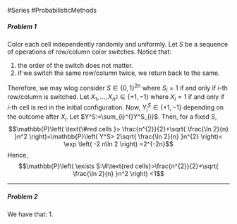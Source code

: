 #Series #ProbabilisticMethods 

##### Problem 1
Color each cell independently randomly and uniformly. Let $S$ be a sequence of operations of row/column color switches. Notice that:
1. the order of the switch does not matter. 
1. if we switch the same row/column twice, we return back to the same.

Therefore, we may wlog consider $S\in\{ 0,1 \}^{2n}$ where $S_{i}=1$ if and only if $i$-th row/column is switched. Let $X_{1},\dots,X_{n^{2}}\in \{ +1,-1 \}$ where $X_{i}=1$ if and only if $i$-th cell is red in the initial configuration. Now, $Y^S_{i}\in \{ +1,-1 \}$ depending on the outcome after $X_{i}$. Let $Y^S:=\sum_{i}^{}Y^S_{i}$. Then, for a fixed $S$, $$\mathbb{P}\left( \text{\#red cells }> \frac{n^{2}}{2}+\sqrt{ \frac{\ln 2}{n} }n^2 \right)=\mathbb{P}\left( Y^S> 2\sqrt{ \frac{\ln 2}{n} }n^{2} \right)< \exp \left( -2 n\ln 2 \right) =2^{-2n}$$Hence, $$\mathbb{P}\left( \exists S:\#\text{red cells}>\frac{n^{2}}{2}+\sqrt{ \frac{\ln 2}{n} }n^2  \right) <1$$


---
##### Problem 2
We have that:
1. 